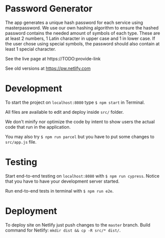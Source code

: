 # Password Generator

The app generates a unique hash password for each service using masterpassword.
We use our own hashing algorithm to ensure the hashed password contains the needed amount of symbols of each type.
These are at least 2 numbers, 1 Latin character in upper case and 1 in lower case.
If the user chose using special symbols, the password should also contain at least 1 special character.

See the live page at https://TODO:provide-link

See old versions at https://pw.netlify.com

# Development

To start the project on `localhost:8080` type `$ npm start` in Terminal.

All files are available to edit and deploy inside `src/` folder.

We don't minify nor optimize the code by intent to show users the actual code that run in the application.

You may also try `$ npm run parcel` but you have to put some changes to `src/app.js` file.

# Testing

Start end-to-end testing on `localhost:8080` with `$ npm run cypress`.
Notice that you have to have your development server started.

Run end-to-end tests in terminal with `$ npm run e2e`.

# Deployment

To deploy site on Netlify just push changes to the `master` branch.
Build command for Netlify: `mkdir dist && cp -R src/* dist/`.
